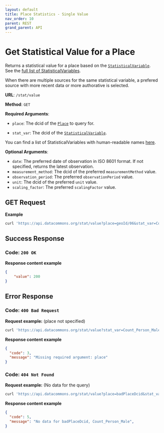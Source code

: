 ```yaml
---
layout: default
title: Place Statistics - Single Value
nav_order: 10
parent: REST
grand_parent: API
---
```


# Get Statistical Value for a Place

Returns a statistical value for a place based on the
[`StatisticalVariable`](https://datacommons.org/browser/StatisticalVariable).
See the [full list of StatisticalVariables](/statistical_variables.html).

When there are multiple sources for the same statistical variable, a prefered
source with more recent data or more authorative is selected.

**URL**: `/stat/value`

**Method**: `GET`

**Required Arguments**:

* `place`: The dcid of the [`Place`](https://datacommons.org/browser/Place) to query for.

* `stat_var`: The dcid of the [`StatisticalVariable`](https://datacommons.org/browser/StatisticalVariable).

You can find a list of StatisticalVariables with human-readable names [here](/statistical_variables.html).

**Optional Arguments**:

* `date`: The preferred date of observation in ISO 8601 format. If not specified, returns the latest observation.
* `measurement_method`: The dcid of the preferred `measurementMethod` value.
* `observation_period`: The preferred `observationPeriod` value.
* `unit`: The dcid of the preferred `unit` value.
* `scaling_factor`: The preferred `scalingFactor` value.

## GET Request

**Example**

```bash
curl 'https://api.datacommons.org/stat/value?place=geoId/06&stat_var=Count_Person_Male'
```

## Success Response

### **Code**: `200 OK`

**Response content example**

```json
{
    "value": 200
}
```

## Error Response

### **Code**: `400 Bad Request`

**Request example:** (place not specified)

```bash
curl 'https://api.datacommons.org/stat/value?stat_var=Count_Person_Male'
```

**Response content example**

```json
{
  "code": 3,
  "message": "Missing required argument: place"
}
```

### **Code**: `404 Not Found`

**Request example:** (No data for the query)

```bash
curl 'https://api.datacommons.org/stat/value?place=badPlaceDcid&stat_var=Count_Person_Male'
```

**Response content example**

```json
{
  "code": 5,
  "message": "No data for badPlaceDcid, Count_Person_Male",
}
```
